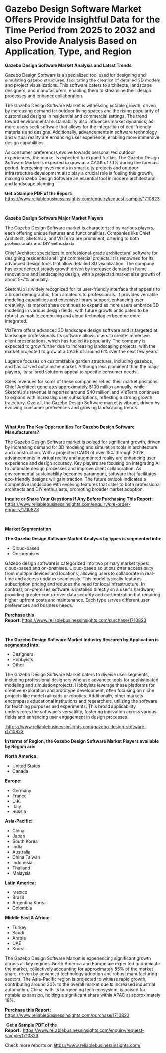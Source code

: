<p><h1>Gazebo Design Software Market Offers Provide Insightful Data for the Time Period from 2025 to 2032 and also Provide Analysis Based on Application, Type, and Region</h1></p><p><strong>Gazebo Design Software Market Analysis and Latest Trends</strong></p>
<p><p>Gazebo Design Software is a specialized tool used for designing and simulating gazebo structures, facilitating the creation of detailed 3D models and project visualizations. This software caters to architects, landscape designers, and manufacturers, enabling them to streamline their design processes and enhance collaboration.</p><p>The Gazebo Design Software Market is witnessing notable growth, driven by increasing demand for outdoor living spaces and the rising popularity of customized designs in residential and commercial settings. The trend toward environmental sustainability also influences market dynamics, as more users seek software that allows for the integration of eco-friendly materials and designs. Additionally, advancements in software technology and virtual reality are enhancing user experience, enabling more immersive design capabilities.</p><p>As consumer preferences evolve towards personalized outdoor experiences, the market is expected to expand further. The Gazebo Design Software Market is expected to grow at a CAGR of 8.1% during the forecast period. Increasing investments in smart city projects and outdoor infrastructure development also play a crucial role in fueling this growth, making Gazebo Design Software an essential tool in modern architectural and landscape planning.</p></p>
<p><strong>Get a Sample PDF of the Report:&nbsp;</strong> <a href="https://www.reliablebusinessinsights.com/enquiry/request-sample/1710823?utm_campaign=3325&utm_medium=2&utm_source=Github&utm_content=ia&utm_term=09032025&utm_id=gazebo-design-software">https://www.reliablebusinessinsights.com/enquiry/request-sample/1710823</a></p>
<p>&nbsp;</p>
<p><strong>Gazebo Design Software Major Market Players</strong></p>
<p><p>The Gazebo Design Software market is characterized by various players, each offering unique features and functionalities. Companies like Chief Architect, SketchUp, and VizTerra are prominent, catering to both professionals and DIY enthusiasts.</p><p>Chief Architect specializes in professional-grade architectural software for designing residential and light commercial projects. It is renowned for its advanced design tools that allow detailed 3D visualization. The company has experienced steady growth driven by increased demand in home renovations and landscaping design, with a projected market size growth of about 5-7% annually.</p><p>SketchUp is widely recognized for its user-friendly interface that appeals to a broad demographic, from amateurs to professionals. It provides versatile modeling capabilities and extensive library support, enhancing user creativity. Its market share continues to expand as more users embrace 3D modeling in various design fields, with future growth anticipated to be robust as mobile computing and cloud technologies become more integrated.</p><p>VizTerra offers advanced 3D landscape design software and is targeted at landscape professionals. Its software allows users to create immersive client presentations, which has fueled its popularity. The company is expected to grow further due to increasing landscaping projects, with the market projected to grow at a CAGR of around 6% over the next few years.</p><p>Lugarde focuses on customizable garden structures, including gazebos, and has carved out a niche market. Although less prominent than the major players, its tailored solutions appeal to specific consumer needs.</p><p>Sales revenues for some of these companies reflect their market positions: Chief Architect generates approximately $100 million annually, while SketchUp's revenue is reported around $40 million, and VizTerra continues to expand with increasing user subscriptions, reflecting a strong growth trajectory. Overall, the Gazebo Design Software market is vibrant, driven by evolving consumer preferences and growing landscaping trends.</p></p>
<p>&nbsp;</p>
<p><strong>What Are The Key Opportunities For Gazebo Design Software Manufacturers?</strong></p>
<p><p>The Gazebo Design Software market is poised for significant growth, driven by increasing demand for 3D modeling and simulation tools in architecture and construction. With a projected CAGR of over 15% through 2028, advancements in virtual reality and augmented reality are enhancing user experience and design accuracy. Key players are focusing on integrating AI to automate design processes and improve client collaboration. As environmental sustainability becomes paramount, software that facilitates eco-friendly designs will gain traction. The future outlook indicates a competitive landscape with evolving features that cater to both professional architects and DIY enthusiasts, promoting broader market adoption.</p></p>
<p><strong>Inquire or Share Your Questions If Any Before Purchasing This Report:</strong> <a href="https://www.reliablebusinessinsights.com/enquiry/pre-order-enquiry/1710823?utm_campaign=3325&utm_medium=2&utm_source=Github&utm_content=ia&utm_term=09032025&utm_id=gazebo-design-software">https://www.reliablebusinessinsights.com/enquiry/pre-order-enquiry/1710823</a></p>
<p>&nbsp;</p>
<p><strong>Market Segmentation</strong></p>
<p><strong>The Gazebo Design Software Market Analysis by types is segmented into:</strong></p>
<p><ul><li>Cloud-based</li><li>On-premises</li></ul></p>
<p><p>Gazebo design software is categorized into two primary market types: cloud-based and on-premises. Cloud-based solutions offer accessibility from multiple devices and locations, allowing users to collaborate in real-time and access updates seamlessly. This model typically features subscription pricing and reduces the need for local infrastructure. In contrast, on-premises software is installed directly on a user's hardware, providing greater control over data security and customization but requiring higher upfront costs and maintenance. Each type serves different user preferences and business needs.</p></p>
<p><strong>Purchase this Report:&nbsp;</strong><a href="https://www.reliablebusinessinsights.com/purchase/1710823?utm_campaign=3325&utm_medium=2&utm_source=Github&utm_content=ia&utm_term=09032025&utm_id=gazebo-design-software">https://www.reliablebusinessinsights.com/purchase/1710823</a></p>
<p>&nbsp;</p>
<p><strong>The Gazebo Design Software Market Industry Research by Application is segmented into:</strong></p>
<p><ul><li>Designers</li><li>Hobbyists</li><li>Other</li></ul></p>
<p><p>The Gazebo Design Software Market caters to diverse user segments, including professional designers who use advanced tools for sophisticated modeling and simulation projects. Hobbyists leverage these platforms for creative exploration and prototype development, often focusing on niche projects like model railroads or robotics. Additionally, other markets encompass educational institutions and researchers, utilizing the software for teaching purposes and experiments. This broad applicability underscores the software's versatility, fostering innovation across various fields and enhancing user engagement in design processes.</p></p>
<p><a href="https://www.reliablebusinessinsights.com/gazebo-design-software-r1710823?utm_campaign=3325&utm_medium=2&utm_source=Github&utm_content=ia&utm_term=09032025&utm_id=gazebo-design-software">&nbsp;https://www.reliablebusinessinsights.com/gazebo-design-software-r1710823</a></p>
<p><strong>In terms of Region, the Gazebo Design Software Market Players available by Region are:</strong></p>
<p>
    <p> <strong> North America: </strong>
        <ul>
            <li>United States</li>
            <li>Canada</li>
        </ul>
        </p> 
    <p> <strong> Europe: </strong>
        <ul>
            <li>Germany</li>
            <li>France</li>
            <li>U.K.</li>
            <li>Italy</li>
            <li>Russia</li>
        </ul>
        </p> 
    <p> <strong> Asia-Pacific: </strong>
        <ul>
            <li>China</li>
            <li>Japan</li>
            <li>South Korea</li>
            <li>India</li>
            <li>Australia</li>
            <li>China Taiwan</li>
            <li>Indonesia</li>
            <li>Thailand</li>
            <li>Malaysia</li>
        </ul>
        </p> 
    <p> <strong> Latin America: </strong>
        <ul>
            <li>Mexico</li>
            <li>Brazil</li>
            <li>Argentina Korea</li>
            <li>Colombia</li>
        </ul>
        </p> 
    <p> <strong> Middle East & Africa: </strong>
        <ul>
            <li>Turkey</li>
            <li>Saudi</li>
            <li>Arabia</li>
            <li>UAE</li>
            <li>Korea</li>
        </ul>
    </p>
    </p>
<p><p>The Gazebo Design Software Market is experiencing significant growth across all key regions. North America and Europe are expected to dominate the market, collectively accounting for approximately 55% of the market share, driven by advanced technology adoption and robust manufacturing sectors. The Asia-Pacific region is projected to witness rapid growth, contributing around 30% to the overall market due to increased industrial automation. China, with its burgeoning tech ecosystem, is poised for notable expansion, holding a significant share within APAC at approximately 18%.</p></p>
<p><strong>Purchase this Report: </strong><a href="https://www.reliablebusinessinsights.com/purchase/1710823?utm_campaign=3325&utm_medium=2&utm_source=Github&utm_content=ia&utm_term=09032025&utm_id=gazebo-design-software">https://www.reliablebusinessinsights.com/purchase/1710823</a></p>
<p>&nbsp;<strong>Get a Sample PDF of the Report:&nbsp;&nbsp;</strong><a href="https://www.reliablebusinessinsights.com/enquiry/request-sample/1710823?utm_campaign=3325&utm_medium=2&utm_source=Github&utm_content=ia&utm_term=09032025&utm_id=gazebo-design-software">https://www.reliablebusinessinsights.com/enquiry/request-sample/1710823</a></p>
<p><strong></strong></p>
<p>Check more reports on <a href="https://www.reliablebusinessinsights.com/?utm_campaign=3325&utm_medium=2&utm_source=Github&utm_content=ia&utm_term=09032025&utm_id=gazebo-design-software">https://www.reliablebusinessinsights.com/</a></p>